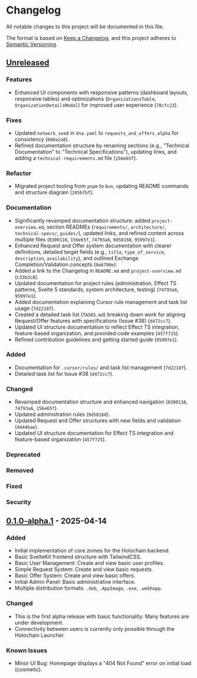 # Changelog

All notable changes to this project will be documented in this file.

The format is based on [Keep a Changelog](https://keepachangelog.com/en/1.0.0/),
and this project adheres to [Semantic Versioning](https://semver.org/spec/v2.0.0.html).

## [Unreleased]

### Features

- Enhanced UI components with responsive patterns (dashboard layouts, responsive tables) and optimizations (`OrganizationsTable`, `OrganizationDetailsModal`) for improved user experience (`78cfc23`).

### Fixes

- Updated `network_seed` in `dna.yaml` to `requests_and_offers_alpha` for consistency (`608a2a8`).
- Refined documentation structure by renaming sections (e.g., "Technical Documentation" to "Technical Specifications"), updating links, and adding a `technical-requirements.md` file (`156e65f`).

### Refactor

- Migrated project tooling from `pnpm` to `bun`, updating README commands and structure diagram (`205bfbf`).

### Documentation

- Significantly revamped documentation structure: added `project-overview.md`, section READMEs (`requirements/`, `architecture/`, `technical-specs/`, `guides/`), updated links, and refined content across multiple files (`0300116`, `156e65f`, `74793a6`, `9d58168`, `95997e1`).
- Enhanced Request and Offer system documentation with clearer definitions, detailed target fields (e.g., `title`, `type_of_service`, `description`, `availability`), and outlined Exchange Completion/Validation concepts (`9a6700e`).
- Added a link to the Changelog in `README.md` and `project-overview.md` (`c33b3c8`).
- Updated documentation for project rules (administration, Effect TS patterns, Svelte 5 standards, system architecture, testing) (`74793a6`, `95997e1`).
- Added documentation explaining Cursor rule management and task list usage (`7d2218f`).
- Created a detailed task list (`TASKS.md`) breaking down work for aligning Request/Offer features with specifications (Issue #38) (`d472cc7`).
- Updated UI structure documentation to reflect Effect TS integration, feature-based organization, and provided code examples (`457f725`).
- Refined contribution guidelines and getting started guide (`95997e1`).

### Added

- Documentation for `.cursor/rules/` and task list management (`7d2218f`).
- Detailed task list for Issue #38 (`d472cc7`).

### Changed

- Revamped documentation structure and enhanced navigation (`0300116`, `74793a6`, `156e65f`).
- Updated administration rules (`9d58168`).
- Updated Request and Offer structures with new fields and validation (`4444bae`).
- Updated UI structure documentation for Effect TS integration and feature-based organization (`457f725`).

### Deprecated

### Removed

### Fixed

### Security

## [0.1.0-alpha.1] - 2025-04-14

### Added

- Initial implementation of core zomes for the Holochain backend.
- Basic SvelteKit frontend structure with TailwindCSS.
- Basic User Management: Create and view basic user profiles.
- Simple Request System: Create and view basic requests.
- Basic Offer System: Create and view basic offers.
- Initial Admin Panel: Basic administrative interface.
- Multiple distribution formats: `.deb`, `.AppImage`, `.exe`, `.webhapp`.

### Changed

- This is the first alpha release with basic functionality. Many features are under development.
- Connectivity between users is currently only possible through the Holochain Launcher.

### Known Issues

- Minor UI Bug: Homepage displays a "404 Not Found" error on initial load (cosmetic).

[Unreleased]: https://github.com/happenings-community/requests-and-offers/compare/v0.1.0-alpha.1...HEAD
[0.1.0-alpha.1]: https://github.com/happenings-community/requests-and-offers/releases/tag/v0.1.0-alpha.1
